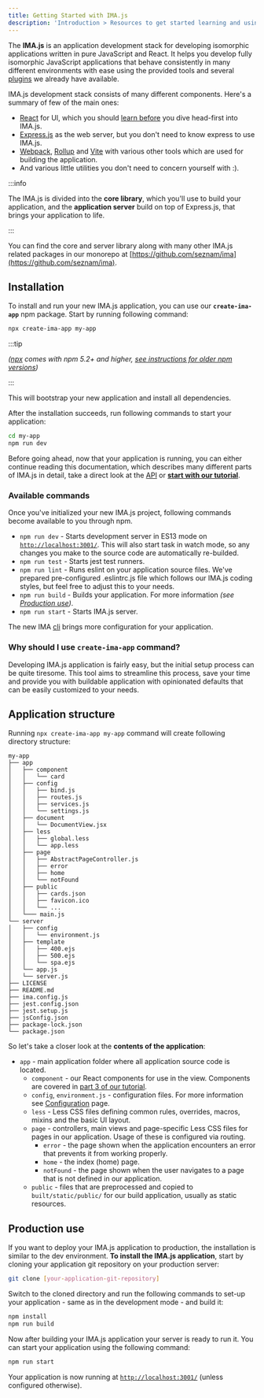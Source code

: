```yaml
---
title: Getting Started with IMA.js
description: 'Introduction > Resources to get started learning and using IMA.js'
---
```


The **IMA.js** is an application development stack for developing isomorphic applications written in pure JavaScript and React.
It helps you develop fully isomorphic JavaScript applications that behave consistently in many different environments with ease
using the provided tools and several [plugins](https://github.com/seznam/IMA.js-plugins) we already have available.

IMA.js development stack consists of many different components. Here's a summary of few of the main ones:
- [React](https://reactjs.org/docs/getting-started.html) for UI, which you should [learn before](https://reactjs.org/tutorial/tutorial.html) you dive head-first into IMA.js.
- [Express.js](http://expressjs.com/) as the web server, but you don't need to know express to use IMA.js.
- [Webpack](https://webpack.js.org/), [Rollup](https://rollupjs.org/) and [Vite](https://vitejs.dev/) with various other tools which are used for building the application.
- And various little utilities you don't need to concern yourself with :).

:::info

The IMA.js is divided into the **core library**, which you'll use to build your
application, and the **application server** build on top of Express.js, that brings
your application to life.

:::

You can find the core and server library along with many other IMA.js related packages in our monorepo at
[https://github.com/seznam/ima](https://github.com/seznam/ima).

## Installation

To install and run your new IMA.js application, you can use our **`create-ima-app`** npm package.
Start by running following command:

```bash npm2yarn
npx create-ima-app my-app
```

:::tip

*([npx](https://www.npmjs.com/package/npx) comes with npm 5.2+ and higher, [see instructions for older npm versions](https://github.com/facebook/create-react-app#creating-an-app))*

:::

This will bootstrap your new application and install all dependencies. 

After the installation succeeds, run following commands to start your application:

```bash npm2yarn
cd my-app
npm run dev
```

Before going ahead, now that your application is running, you can either continue reading this documentation,
which describes many different parts of IMA.js in detail, take a direct look at the
 [API](../api/classes/ima_core.Bootstrap.md) or [**start with our tutorial**](./../tutorial/introduction.md).

### Available commands

Once you've initialized your new IMA.js project, following commands become available to you through npm.

- `npm run dev` - Starts development server in ES13 mode on [`http://localhost:3001/`](http://localhost:3001/). This will also start task in watch mode, so any changes you make to the source code are automatically re-builded.
- `npm run test` - Starts jest test runners.
- `npm run lint` - Runs eslint on your application source files. We've prepared pre-configured .eslintrc.js file which follows our IMA.js coding styles, but feel free to adjust this to your needs.
- `npm run build` - Builds your application. For more information *(see [Production use](#production-use))*.
- `npm run start` - Starts IMA.js server.

The new IMA [cli](https://imajs.io/cli/) brings more configuration for your application.

### Why should I use `create-ima-app` command?
Developing IMA.js application is fairly easy, but the initial setup process can be quite tiresome.
This tool aims to streamline this process, save your time and provide you with buildable
application with opinionated defaults that can be easily customized to your needs.

## Application structure

Running `npx create-ima-app my-app` command will create following directory structure:

```
my-app
├── app
│   ├── component
│   │   └── card
│   ├── config
│   │   ├── bind.js
│   │   ├── routes.js
│   │   ├── services.js
│   │   └── settings.js
│   ├── document
│   │   └── DocumentView.jsx
│   ├── less
│   │   ├── global.less
│   │   └── app.less
│   ├── page
│   │   ├── AbstractPageController.js
│   │   ├── error
│   │   ├── home
│   │   └── notFound
│   ├── public
│   │   ├── cards.json
│   │   ├── favicon.ico
│   │   └── ...
│   └─── main.js
└── server
│   ├── config
│   │   └── environment.js
│   ├── template
│   │   ├── 400.ejs
│   │   ├── 500.ejs
│   │   └── spa.ejs
│   └── app.js
│   └── server.js
├── LICENSE
├── README.md
├── ima.config.js
├── jest.config.json
├── jest.setup.js
├── jsConfig.json
├── package-lock.json
└── package.json
```

So let's take a closer look at the **contents of the application**:

- `app` - main application folder where all application source code is located.
  - `component` - our React components for use in the view. Components are
  covered in [part 3 of our tutorial](../tutorial/adding-some-state.md).
  - `config`, `environment.js` - configuration files. For more information see
  [Configuration](./configuration) page.
  - `less` - Less CSS files defining common rules, overrides, macros, mixins
    and the basic UI layout.
  - `page` - controllers, main views and page-specific Less CSS files for pages
    in our application. Usage of these is configured via routing.
    - `error` - the page shown when the application encounters an error that
      prevents it from working properly.
    - `home` - the index (home) page.
    - `notFound` - the page shown when the user navigates to a page that is not
      defined in our application.
  - `public` - files that are preprocessed and copied to `built/static/public/` for our build application,
    usually as static resources.

<!-- TODO The `assets` and `config` directories are **expected** by the IMA.js
application stack, the remaining directories can be renamed or moved and you
are free to organize your files in any way you like (but you will have to
update the configuration accordingly). -->

## Production use

If you want to deploy your IMA.js application to production, the installation is
similar to the dev environment. **To install the IMA.js application**, start by cloning your application git
repository on your production server:

```bash
git clone [your-application-git-repository]
```

Switch to the cloned directory and run the following commands to set-up your
application - same as in the development mode - and build it:

```bash npm2yarn
npm install
npm run build
```

Now after building your IMA.js application your server is ready to run it. You can start your application using the following command:

```bash npm2yarn
npm run start
```

Your application is now running at [`http://localhost:3001/`](http://localhost:3001/)
(unless configured otherwise).

<!-- TODO ### Building for SPA deployment

It is also possible to deploy your IMA.js application as an SPA (single-page
application). To do that, run the following command to build your application:

```bash npm2yarn
npm run build:spa
```

Your built application will be in the `build` directory, ready to deploy
to a HTTP server. -->
